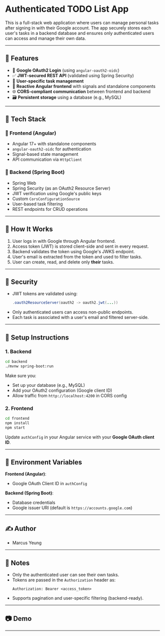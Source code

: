 # Authenticated TODO List App

This is a full-stack web application where users can manage personal tasks after signing in with their Google account. The app securely stores each user's tasks in a backend database and ensures only authenticated users can access and manage their own data.

---

## 🚀 Features

- 🔐 **Google OAuth2 Login** (using `angular-oauth2-oidc`)
- ✅ **JWT-secured REST API** (validated using Spring Security)
- 🧾 **User-specific task management**
- 🧠 **Reactive Angular frontend** with signals and standalone components
- 🌐 **CORS-compliant communication** between frontend and backend
- 🗃️ **Persistent storage** using a database (e.g., MySQL)

---

## 🧱 Tech Stack

### 🔧 Frontend (Angular)
- Angular 17+ with standalone components
- `angular-oauth2-oidc` for authentication
- Signal-based state management
- API communication via `HttpClient`

### 🔧 Backend (Spring Boot)
- Spring Web
- Spring Security (as an OAuth2 Resource Server)
- JWT verification using Google's public keys
- Custom `CorsConfigurationSource`
- User-based task filtering
- REST endpoints for CRUD operations

---

## 🧪 How It Works

1. User logs in with Google through Angular frontend.
2. Access token (JWT) is stored client-side and sent in every request.
3. Backend validates the token using Google's JWKS endpoint.
4. User's email is extracted from the token and used to filter tasks.
5. User can create, read, and delete only **their** tasks.

---

## 🔐 Security

- JWT tokens are validated using:
  ```java
  .oauth2ResourceServer(oauth2 -> oauth2.jwt(...))
  ```
- Only authenticated users can access non-public endpoints.
- Each task is associated with a user's email and filtered server-side.

---

## 🧳 Setup Instructions

### 1. Backend

```bash
cd backend
./mvnw spring-boot:run
```

Make sure you:
- Set up your database (e.g., MySQL)
- Add your OAuth2 configuration (Google client ID)
- Allow traffic from `http://localhost:4200` in CORS config

### 2. Frontend

```bash
cd frontend
npm install
npm start
```

Update `authConfig` in your Angular service with your **Google OAuth client ID**.

---

## 🧩 Environment Variables

**Frontend (Angular)**:
- Google OAuth Client ID in `authConfig`

**Backend (Spring Boot)**:
- Database credentials
- Google issuer URI (default is `https://accounts.google.com`)

---

## ✍️ Author

- Marcus Yeung

---

## 📌 Notes

- Only the authenticated user can see their own tasks.
- Tokens are passed in the `Authorization` header as:
  ```
  Authorization: Bearer <access_token>
  ```
- Supports pagination and user-specific filtering (backend-ready).

---

## 📷 Demo



---
